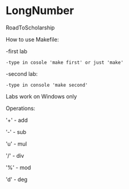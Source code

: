 # LongNumber
RoadToScholarship

How to use Makefile:

-first lab

    -type in cosole 'make first' or just 'make'

-second lab:

    -type in console 'make second'

Labs work on Windows only

Operations:

'+' - add

'-' - sub

'u' - mul

'/' - div

'%' - mod

'd' - deg
